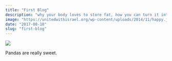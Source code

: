 ```yaml
---
title: "First Blog"
description: "why your body loves to store fat, how you can turn it into a fat burning machine, and how to maintain the lifestyle through awesome meals."
image: "https://unitedwithisrael.org/wp-content/uploads/2014/11/happy.jpg"
date: "2017-08-10"
slug: "first-blog"
---
```

<img src="../../assets/happy.png"></img>

Pandas are really sweet.
